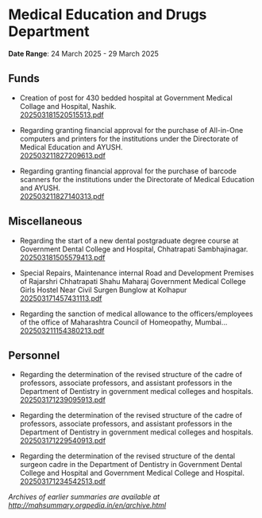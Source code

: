 # Medical Education and Drugs Department

**Date Range**: 24 March 2025 - 29 March 2025


## Funds
- Creation of post for 430 bedded hospital at Government Medical Collage and Hospital, Nashik.\
  [202503181520515513.pdf](https://gr.maharashtra.gov.in/Site/Upload/Government%20Resolutions/English/202503181520515513.pdf)

- Regarding granting financial approval for the purchase of All-in-One computers and printers for the institutions under  the Directorate of Medical Education and AYUSH.\
  [202503211827209613.pdf](https://gr.maharashtra.gov.in/Site/Upload/Government%20Resolutions/English/202503211827209613.pdf)

- Regarding granting financial approval for the purchase of barcode scanners for the institutions under the  Directorate of Medical Education and AYUSH.\
  [202503211827140313.pdf](https://gr.maharashtra.gov.in/Site/Upload/Government%20Resolutions/English/202503211827140313.pdf)

## Miscellaneous
- Regarding the start of a new dental postgraduate degree course at Government Dental College and Hospital, Chhatrapati Sambhajinagar.\
  [202503181505579413.pdf](https://gr.maharashtra.gov.in/Site/Upload/Government%20Resolutions/English/202503181505579413.pdf)

- Special Repairs, Maintenance internal Road and Development Premises of Rajarshri Chhatrapati Shahu Maharaj Government Medical College Girls Hostel Near Civil Surgen Bunglow at Kolhapur\
  [202503171457431113.pdf](https://gr.maharashtra.gov.in/Site/Upload/Government%20Resolutions/English/202503171457431113.pdf)

- Regarding the sanction of medical allowance to the officers/employees of the office of Maharashtra Council of Homeopathy, Mumbai...\
  [202503211154380213.pdf](https://gr.maharashtra.gov.in/Site/Upload/Government%20Resolutions/English/202503211154380213.pdf)

## Personnel
- Regarding the determination of the revised structure of the cadre of professors, associate professors, and assistant professors in the Department of Dentistry in government medical colleges and hospitals.\
  [202503171239095913.pdf](https://gr.maharashtra.gov.in/Site/Upload/Government%20Resolutions/English/202503171239095913.pdf)

- Regarding the determination of the revised structure of the cadre of professors, associate professors, and assistant professors in the Department of Dentistry in government medical colleges and hospitals.\
  [202503171229540913.pdf](https://gr.maharashtra.gov.in/Site/Upload/Government%20Resolutions/English/202503171229540913.pdf)

- Regarding the determination of the revised structure of the dental surgeon cadre in the Department of Dentistry in Government Dental College and Hospital and Government Medical College and Hospital.\
  [202503171234542513.pdf](https://gr.maharashtra.gov.in/Site/Upload/Government%20Resolutions/English/202503171234542513.pdf)


*Archives of earlier summaries are available at http://mahsummary.orgpedia.in/en/archive.html*